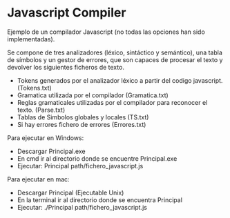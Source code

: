 # Javascript Compiler

Ejemplo de un compilador Javascript (no todas las opciones han sido implementadas).

Se compone de tres analizadores (léxico, sintáctico y semántico), una tabla de símbolos y un gestor de errores, que son capaces de procesar el texto y devolver los siguientes ficheros de texto. 

- Tokens generados por el analizador léxico a partir del codigo javascript. (Tokens.txt)
- Gramatica utilizada por el compilador (Gramatica.txt)
- Reglas gramaticales utilizadas por el compilador para reconocer el texto. (Parse.txt)
- Tablas de Simbolos globales y locales (TS.txt)
- Si hay errores fichero de errores (Errores.txt)

Para ejecutar en Windows:

- Descargar Principal.exe
- En cmd ir al directorio donde se encuentre Principal.exe
- Ejecutar: Principal path/fichero_javascript.js

Para ejecutar en mac:

- Descargar Principal (Ejecutable Unix) 
- En la terminal ir al directorio donde se encuentra Principal
- Ejecutar: ./Principal path/fichero_javascript.js

